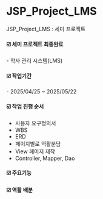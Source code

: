 # JSP_Project_LMS
JSP_Project_LMS : 세미 프로젝트

#### **☑️ 세미 프로젝트 최종완료**

\- 학사 관리 시스템(LMS)

#### **☑️ 작업기간**

\- 2025/04/25 ~ 2025/05/22

#### **☑️ 작업 진행 순서**
- 사용자 요구정의서
- WBS
- ERD
- 페이지별로 역활분담
- View 페이지 제작
- Controller, Mapper, Dao


#### **☑️ 주요기능** 


#### **☑️ 역활 배분** 

